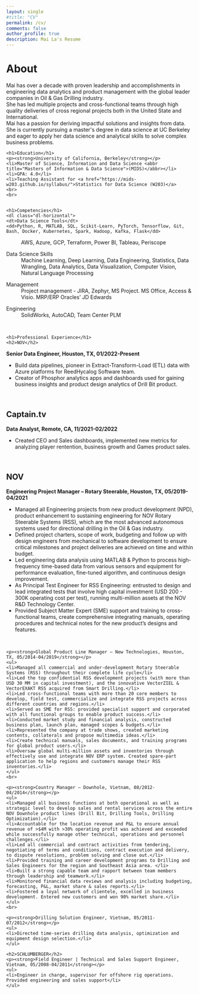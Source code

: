 ```yaml
---
layout: single
#title: "CV"
permalink: /cv/
comments: false
author_profile: true
description: Mai La's Resume
---
```

<div class="cv">
	<h1>About</h1>
	<p>Mai has over a decade with proven leadership and accomplishments in engineering data analytics and product management with the global leader companies in Oil & Gas Drilling industry.<br>
	She has led multiple projects and cross-functional teams through high quality deliveries of cross regional projects both in the United State and International.<br>
	Mai has a passion for deriving impactful solutions and insights from data. She is currently pursuing a master's degree in data science at UC Berkeley and eager to apply her data science and analytical skills to solve complex business problems.</p>
				
	
	<h1>Education</h1>
	<p><strong>University of California, Berkeley</strong></p>
	<li>Master of Science, Information and Data Science <abbr title="Masters of Information & Data Science">(MIDS)</abbr></li>
	<li>GPA: 4.0</li>
	<li>Teaching Assistant for <a href="https://mids-w203.github.io/syllabus/">Statistics for Data Science (W203)</a>
	<br>
	<br>
	
	
	<h1>Competencies</h1>
	<dl class="dl-horizontal">
	<dt>Data Science Tools</dt>
	<dd>Python, R, MATLAB, SQL, Scikit-Learn, PyTorch, Tensorflow, Git, Bash, Docker, Kubernetes, Spark, Hadoop, Kafka, Flask</dd>
  <dd>AWS, Azure, GCP, Terraform, Power BI, Tableau, Periscope</dd>
	</dl>
	<dl class="dl-horizontal">
	<dt>Data Science Skills</dt>
	<dd>Machine Learning, Deep Learning, Data Engineering, Statistics, Data Wrangling, Data Analytics, Data Visualization, Computer Vision, Natural Language Processing</dd>
	</dl>
	<dl class="dl-horizontal">
	<dt>Management</dt>
	<dd>Project management - JIRA, Zephyr, MS Project. MS Office, Access & Visio. MRP/ERP Oracles’ JD Edwards</dd>
	</dl>
	<dl class="dl-horizontal">
	<dt>Engineering</dt>
	<dd>SolidWorks, AutoCAD, Team Center PLM</dd>
	</dl>
	<br>

		
	<h1>Professional Experience</h1>
	<h2>NOV</h2>
  <p><strong>Senior Data Engineer, Houston, TX, 01/2022-Present</strong></p>
	<ul>
	<li>Build data pipelines, pioneer in Extract-Transform-Load (ETL) data with Azure platforms for ReedHycalog Software team.</li>
  <li>Creator of Phosphor analytics apps and dashboards used for gaining business insights and product design analytics of Drill Bit product.</li> 
	</ul>
	<br>
    
  <h2>Captain.tv</h2>
  <p><strong>Data Analyst, Remote, CA, 11/2021-02/2022</strong></p>
	<ul>
	<li>Created CEO and Sales dashboards, implemented new metrics for analyzing player rentention, business growth and Games product sales.</li>
	</ul>
	<br>
   
  <h2>NOV</h2>  
	<p><strong>Engineering Project Manager – Rotary Steerable, Houston, TX, 05/2019-04/2021</strong></p>
	<ul>
	<li>Managed all Engineering projects from new product development (NPD), product enhancement to sustaining engineering for NOV Rotary Steerable Systems (RSS), which are the most advanced autonomous systems used for directional drilling in the Oil & Gas industry. </li>
	<li>Defined project charters, scope of work, budgeting and follow up with design engineers from mechanical to software development to ensure critical milestones and project deliveries are achieved on time and within budget. </li>
	<li>Led engineering data analysis using MATLAB & Python to process high-frequency time-based data from various sensors and equipment for performance evaluation, fine-tuned algorithm, and continuous design improvement.</li>
	<li>As Principal Test Engineer for RSS Engineering: entrusted to design and lead integrated tests that involve high capital investment (USD 200 - 300K operating cost per test), running multi-million assets at the NOV R&D Technology Center.</li>
	<li>Provided Subject Matter Expert (SME) support and training to cross-functional teams, create comprehensive integrating manuals, operating procedures and technical notes for the new product’s designs and features.</li>
	</ul>
	<br>
				
	<p><strong>Global Product Line Manager – New Technologies, Houston, TX, 05/2014-04/2019</strong></p>
	<ul>
	<li>Managed all commercial and under-development Rotary Steerable Systems (RSS) throughout their complete life cycle</li>
	<li>Led the top confidential RSS development projects (with more than USD 30 MM in capital investment), and the innovative VectorZIEL & VectorEXAKT RSS acquired from Smart Drilling.</li>
	<li>Led cross-functional teams with more than 20 core members to develop, field test, commercialize and integrate RSS projects across different countries and regions.</li>
	<li>Served as SME for RSS: provided specialist support and corporated with all functional groups to enable product success.</li>
	<li>Conducted market study and financial analysis, constructed business plan, launch plan, managed scopes & budgets.</li>
	<li>Represented the company at trade shows, created marketing contents, collaterals and propose multimedia ideas.</li>
	<li>Create technical manuals, sales documents, and training programs for global product users.</li>
	<li>Oversaw global multi-million assets and inventories through effectively use and integrate NOV ERP system. Created spare-part application to help regions and customers manage their RSS inventories.</li>
	</ul>
	<br>

	<p><strong>Country Manager – Downhole, Vietnam, 08/2012-04/2014</strong></p>
	<ul>
	<li>Managed all business functions at both operational as well as strategic level to develop sales and rental services across the entire NOV Downhole product lines (Drill Bit, Drilling Tools, Drilling Optimization).</li>
	<li>Accountable for the location revenue and P&L to ensure annual revenue of >$4M with >30% operating profit was achieved and exceeded while successfully manage other technical, operations and personnel challenges.</li>
	<li>Led all commercial and contract activities from tendering, negotiating of terms and conditions, contract execution and delivery, to dispute resolutions, problem solving and close out.</li>
	<li>Provided training and career development programs to Drilling and Sales Engineers for the region and Southeast Asia area. </li>
	<li>Built a strong capable team and rapport between team members through leadership and teamwork.</li>
	<li>Monitored financial data reviews and analysis including budgeting, forecasting, P&L, market share & sales reports.</li>
	<li>Fostered a loyal network of clientele, excelled in business development. Entered new customers and won 90% market share.</li>
	</ul>
	<br>

	<p><strong>Drilling Solution Engineer, Vietnam, 05/2011-07/2012</strong></p>
	<ul>
	<li>Directed time-series drilling data analysis, optimization and equipment design selection.</li>
	</ul>
	
	<h2>SCHLUMBERGER</h2>
	<p><strong>Field Engineer | Technical and Sales Support Engineer, Vietnam, 05/2008-04/2011</strong></p>
	<ul>
	<li>Engineer in charge, supervisor for offshore rig operations. Provided engineering and sales support</li>
	</ul>
